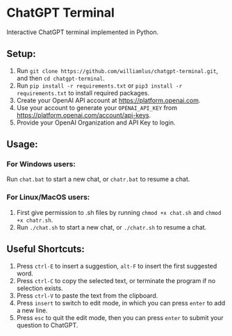 # ChatGPT Terminal
Interactive ChatGPT terminal implemented in Python.

## Setup:
1. Run `git clone https://github.com/williamlus/chatgpt-terminal.git`, and then `cd chatgpt-terminal`.
2. Run `pip install -r requirements.txt` or `pip3 install -r requirements.txt` to install required packages.
3. Create your OpenAI API account at https://platform.openai.com.
4. Use your account to generate your `OPENAI_API_KEY` from https://platform.openai.com/account/api-keys.
5. Provide your OpenAI Organization and API Key to login.

## Usage:
### For Windows users:
Run `chat.bat` to start a new chat, or `chatr.bat` to resume a chat.
### For Linux/MacOS users:
1. First give permission to .sh files by running `chmod +x chat.sh` and `chmod +x chatr.sh`.
2. Run `./chat.sh` to start a new chat, or `./chatr.sh` to resume a chat.

## Useful Shortcuts:
1. Press  `ctrl-E` to insert a suggestion, `alt-F` to insert the first suggested word.
2. Press `ctrl-C` to copy the selected text, or terminate the program if no selection exists.
3. Press `ctrl-V` to paste the text from the clipboard.
4. Press `insert` to switch to edit mode, in which you can press `enter` to add a new line.
5. Press `esc` to quit the edit mode, then you can press `enter` to submit your question to ChatGPT. 
